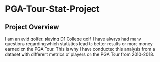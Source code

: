 # PGA-Tour-Stat-Project


## Project Overview

I am an avid golfer, playing D1 College golf. 
I have always had many questions regarding which statistics lead to better results or more money earned on the PGA Tour.
This is why I have conducted this analysis from a dataset with different metrics of players on the PGA Tour from 2010-2018.

##
